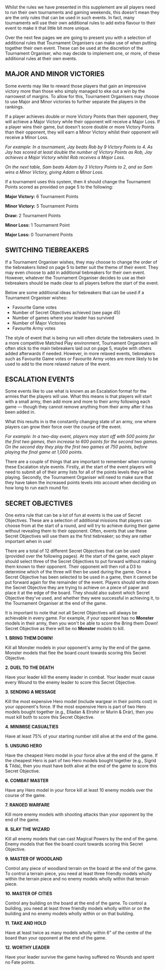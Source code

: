 ﻿Whilst the rules we have presented in this supplement are all players need to run their own tournaments and gaming weekends, this doesn't mean they are the only rules that can be used in such events. In fact, many tournaments will use their own additional rules to add extra flavour to their event to make it that little bit more unique.

Over the next few pages we are going to present you with a selection of additional rules that Tournament Organisers can make use of when putting together their own event. These can be used at the discretion of the Tournament Organiser, who may decide to implement one, or more, of these additional rules at their own events.

## MAJOR AND MINOR VICTORIES

Some events may like to reward those players that gain an impressive victory more than those who simply managed to eke out a win by the narrowest of margins. To allow for this, Tournament Organisers may choose to use Major and Minor victories to further separate the players in the
rankings.

If a player achieves double or more Victory Points than their opponent, they will achieve a Major Victory while their opponent will receive a Major Loss. If a player wins their game, but doesn't score double or more Victory Points than their opponent, they will earn a Minor Victory whilst their opponent will receive a Minor Loss.

*For example: In a tournament, Jay beats Rob by 9 Victory Points to 4. As Jay has scored at least double the number of Victory Points as Rob, Jay achieves a Major Victory whilst Rob receives a Major Loss.*

*On the next table, Sam beats Adam by 3 Victory Points to 2, and so Sam wins a Minor Victory, giving Adam a Minor Loss.*

If a tournament uses this system, then it should change the Tournament Points scored as provided on page 5 to the following:

**Major Victory:** 6 Tournament Points

**Minor Victory:** 5 Tournament Points

**Draw:** 2 Tournament Points

**Minor Loss:** 1 Tournament Point

**Major Loss:** 0 Tournament Points

## SWITCHING TIEBREAKERS

If a Tournament Organiser wishes, they may choose to change the order of the tiebreakers listed on page 5 to better suit the theme of their event. They may even choose to add in additional tiebreakers for their own event. However, whatever the Tournament Organiser decides to use as their tiebreakers should be made clear to all players before the start of the event.

Below are some additional ideas for tiebreakers that can be used if a Tournament Organiser wishes:

* Favourite Game votes
* Number of Secret Objectives achieved (see page 45)
* Number of games where your leader has survived
* Number of Major Victories
* Favourite Army votes

The style of event that is being run will often dictate the tiebreakers used. In a more competitive Matched Play environment, Tournament Organisers will often stick to the main tiebreakers laid out on page 5, maybe with others added afterwards if needed. However, in more relaxed events, tiebreakers such as Favourite Game votes or Favourite Army votes are more likely to be used to add to the more relaxed nature of the event.

## ESCALATION EVENTS

Some events like to use what is known as an Escalation format for the armies that the players will use. What this means is that players will start with a small army, then add more and more to their army following each game — though they cannot remove anything from their army after it has been added
in.

What this results in is the constantly changing state of an army, one where players can grow their force over the course of the event.

*For example: In a two-day event, players may start off with 500 points for the first two games, then increase to 600 points for the second two games. On the second day they play the first two games at 750 points, before playing the final game at 1,000 points.*

There are a couple of things that are important to remember when running these Escalation style events. Firstly, at the start of the event players will need to submit all of their army lists for all of the points levels they will be playing. Secondly, the Tournament Organiser will need to make sure that they have taken the increased points levels into account when deciding on how long to run each round for.

## SECRET OBJECTIVES

One extra rule that can be a lot of fun at events is the use of Secret Objectives. These are a selection of additional missions that players can choose from at the start of a round, and will try to achieve during their game without revealing them to their opponent. Often, events that use these Secret Objectives will use them as the first tiebreaker; so they are rather important when in use!

There are a total of 12 different Secret Objectives that can be used (provided over the following pages). At the start of the game, each player should select three of the Secret Objectives to put forward without making them known to their opponent. Their opponent will then roll a D3 to determine which of the three will then be used during the game. Once a Secret Objective has been selected to be used in a game, then it cannot be put forward again for the remainder of the event. Players should write down the Secret Objective they are trying to achieve on a piece of paper and place it at the edge of the board. They should also submit which Secret Objective they've used, and whether they were successful in achieving it, to the Tournament Organiser at the end of the
game.

It is important to note that not all Secret Objectives will always be achievable in every game. For example, if your opponent has no **Monster** models in their army, then you won't be able to score the Bring them Down! Secret Objective as there will be no **Monster** models to kill.

**1. BRING THEM DOWN!**

Kill all Monster models in your opponent's army by the end of the game. Monster models that flee the board count towards scoring this Secret Objective.

**2. DUEL TO THE DEATH**

Have your leader kill the enemy leader in combat. Your leader must cause every Wound to the enemy leader to score this Secret Objective.

**3. SENDING A MESSAGE**

Kill the most expensive Hero model (include wargear in their points cost) in your opponent's force. If the most expensive Hero is part of two Hero models bought together (e.g., Elladan & Elrohir or Murin & Drár), then you must kill both to score this Secret Objective.

**4. MINIMISE CASUALTIES**

Have at least 75% of your starting number still alive at the end of the game.

**5. UNSUNG HERO**

Have the cheapest Hero model in your force alive at the end of the game. If the cheapest Hero is part of two Hero models bought together (e.g., Sigrid & Tilda), then you must have both alive at the end of the game to score this Secret Objective.

**6. COMBAT MASTER**

Have any Hero model in your force kill at least 10 enemy models over the course of the game.

**7. RANGED WARFARE**

Kill more enemy models with shooting attacks than your opponent by the end of the game.

**8. SLAY THE WIZARD**

Kill all enemy models that can cast Magical Powers by the end of the game. Enemy models that flee the board count towards scoring this Secret Objective.

**9. MASTER OF WOODLAND**

Control any piece of woodland terrain on the board at the end of the game. To control a terrain piece, you need at least three friendly models wholly within the terrain piece and no enemy models wholly within that terrain piece.

**10. MASTER OF CITIES**

Control any building on the board at the end of the game. To control a building, you need at least three friendly models wholly within or on the building and no enemy models wholly within or on that building.

**11. TAKE AND HOLD**

Have at least twice as many models wholly within 6" of the centre of the board than your opponent at the end of the game.

**12. WORTHY LEADER**

Have your leader survive the game having suffered no Wounds and spent no Fate points.
